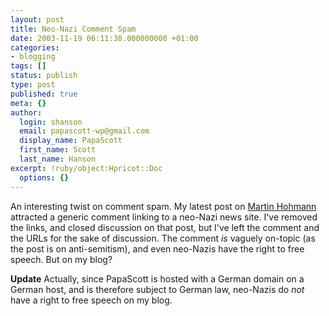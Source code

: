 ```yaml
---
layout: post
title: Neo-Nazi Comment Spam
date: 2003-11-19 06:11:38.000000000 +01:00
categories:
- blogging
tags: []
status: publish
type: post
published: true
meta: {}
author:
  login: shanson
  email: papascott-wp@gmail.com
  display_name: PapaScott
  first_name: Scott
  last_name: Hanson
excerpt: !ruby/object:Hpricot::Doc
  options: {}
---
```

<p>An interesting twist on comment spam. My latest post on <a title="PapaScott: Hohmann Go Home" href="http://www.papascott.de/2003/11/11/2694.php">Martin Hohmann</a> attracted a generic comment linking to a neo-Nazi news site. I've removed the links, and closed discussion on that post, but I've left the comment and the URLs for the sake of discussion. The comment <em>is</em> vaguely on-topic (as the post is on anti-semitism), and even neo-Nazis have the right to free speech. But on my blog?</p>
<p><b>Update</b> Actually, since PapaScott is hosted with a German domain on a German host, and is therefore subject to German law,  neo-Nazis do <em>not</em> have a right to free speech on my blog.</p>
